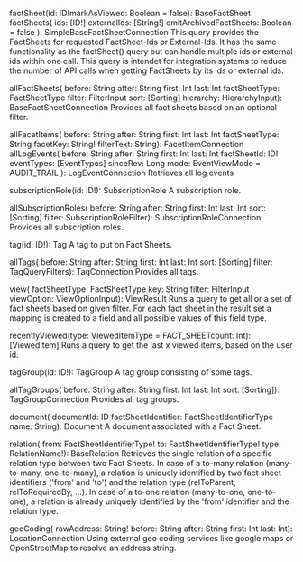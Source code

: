 factSheet(id: ID!markAsViewed: Boolean = false): BaseFactSheet
factSheets(
ids: [ID!]
externalIds: [String!]
omitArchivedFactSheets: Boolean = false
): SimpleBaseFactSheetConnection
This query provides the FactSheets for requested FactSheet-Ids or External-Ids. It has the same functionality as the factSheet() query but can handle multiple ids or external ids within one call. This query is intendet for integration systems to reduce the number of API calls when getting FactSheets by its ids or external ids.

allFactSheets(
before: String
after: String
first: Int
last: Int
factSheetType: FactSheetType
filter: FilterInput
sort: [Sorting]
hierarchy: HierarchyInput): BaseFactSheetConnection
Provides all fact sheets based on an optional filter.

allFacetItems(
before: String
after: String
first: Int
last: Int
factSheetType: String
facetKey: String!
filterText: String): FacetItemConnection
allLogEvents(
before: String
after: String
first: Int
last: Int
factSheetId: ID!
eventTypes: [EventTypes]
sinceRev: Long
mode: EventViewMode = AUDIT_TRAIL
): LogEventConnection
Retrieves all log events

subscriptionRole(id: ID!): SubscriptionRole
A subscription role.

allSubscriptionRoles(
before: String
after: String
first: Int
last: Int
sort: [Sorting]
filter: SubscriptionRoleFilter): SubscriptionRoleConnection
Provides all subscription roles.

tag(id: ID!): Tag
A tag to put on Fact Sheets.

allTags(
before: String
after: String
first: Int
last: Int
sort: [Sorting]
filter: TagQueryFilters): TagConnection
Provides all tags.

view(
factSheetType: FactSheetType
key: String
filter: FilterInput
viewOption: ViewOptionInput): ViewResult
Runs a query to get all or a set of fact sheets based on given filter. For each fact sheet in the result set a mapping is created to a field and all possible values of this field type.

recentlyViewed(type: ViewedItemType = FACT_SHEETcount: Int): [ViewedItem]
Runs a query to get the last x viewed items, based on the user id.

tagGroup(id: ID!): TagGroup
A tag group consisting of some tags.

allTagGroups(
before: String
after: String
first: Int
last: Int
sort: [Sorting]): TagGroupConnection
Provides all tag groups.

document(
documentId: ID
factSheetIdentifier: FactSheetIdentifierType
name: String): Document
A document associated with a Fact Sheet.

relation(
from: FactSheetIdentifierType!
to: FactSheetIdentifierType!
type: RelationName!): BaseRelation
Retrieves the single relation of a specific relation type between two Fact Sheets. In case of a to-many relation (many-to-many, one-to-many), a relation is uniquely identified by two fact sheet identifiers ('from' and 'to') and the relation type (relToParent, relToRequiredBy, ...). In case of a to-one relation (many-to-one, one-to-one), a relation is already uniquely identified by the 'from' identifier and the relation type.

geoCoding(
rawAddress: String!
before: String
after: String
first: Int
last: Int): LocationConnection
Using external geo coding services like google maps or OpenStreetMap to resolve an address string.